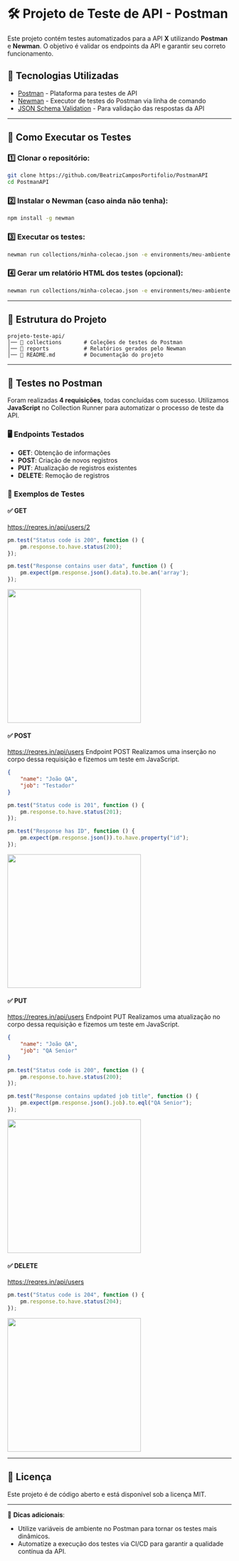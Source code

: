# 🛠️ Projeto de Teste de API - Postman

Este projeto contém testes automatizados para a API **X** utilizando **Postman** e **Newman**. O objetivo é validar os endpoints da API e garantir seu correto funcionamento.

## 📌 Tecnologias Utilizadas
- [Postman](https://www.postman.com/) - Plataforma para testes de API
- [Newman](https://www.npmjs.com/package/newman) - Executor de testes do Postman via linha de comando
- [JSON Schema Validation](https://json-schema.org/) - Para validação das respostas da API

---

## 🚀 Como Executar os Testes

### 1️⃣ Clonar o repositório:
```sh
git clone https://github.com/BeatrizCamposPortifolio/PostmanAPI
cd PostmanAPI
```

### 2️⃣ Instalar o Newman (caso ainda não tenha):
```sh
npm install -g newman
```

### 3️⃣ Executar os testes:
```sh
newman run collections/minha-colecao.json -e environments/meu-ambiente.json
```

### 4️⃣ Gerar um relatório HTML dos testes (opcional):
```sh
newman run collections/minha-colecao.json -e environments/meu-ambiente.json -r html --reporter-html-export reports/relatorio.html
```

---

## 📂 Estrutura do Projeto

```
projeto-teste-api/
│── 📂 collections       # Coleções de testes do Postman
│── 📂 reports           # Relatórios gerados pelo Newman
│── 📜 README.md         # Documentação do projeto
```

---

## 📖 Testes no Postman

Foram realizadas **4 requisições**, todas concluídas com sucesso. Utilizamos **JavaScript** no Collection Runner para automatizar o processo de teste da API.

### 🖥️ Endpoints Testados
- **GET**: Obtenção de informações
- **POST**: Criação de novos registros
- **PUT**: Atualização de registros existentes
- **DELETE**: Remoção de registros

### 📝 Exemplos de Testes

#### ✅ GET
https://reqres.in/api/users/2
```javascript
pm.test("Status code is 200", function () {
    pm.response.to.have.status(200);
});

pm.test("Response contains user data", function () {
    pm.expect(pm.response.json().data).to.be.an('array');
});
```
<img src="https://github.com/user-attachments/assets/2c8a84c3-6a03-47f3-bb4a-a8a6891be13a" width="300"/>



#### ✅ POST
https://reqres.in/api/users
Endpoint POST Realizamos uma inserção no corpo dessa requisição e fizemos um teste em JavaScript.

```json
{
    "name": "João QA",
    "job": "Testador"
}
```



```javascript
pm.test("Status code is 201", function () {
    pm.response.to.have.status(201);
});

pm.test("Response has ID", function () {
    pm.expect(pm.response.json()).to.have.property("id");
});
```
<img src="https://github.com/user-attachments/assets/50963279-544b-4ed1-8166-3ba3b18c2de4" width="300"/>




#### ✅ PUT
https://reqres.in/api/users
Endpoint PUT Realizamos uma atualização no corpo dessa requisição e fizemos um teste em JavaScript.

```json
{
    "name": "João QA",
    "job": "QA Senior"
}
```


```javascript
pm.test("Status code is 200", function () {
    pm.response.to.have.status(200);
});

pm.test("Response contains updated job title", function () {
    pm.expect(pm.response.json().job).to.eql("QA Senior");
});
```
<img src="https://github.com/user-attachments/assets/f196ed1e-98b3-4541-bf9e-f9817b665258" width="300">




#### ✅ DELETE
https://reqres.in/api/users
```javascript
pm.test("Status code is 204", function () {
    pm.response.to.have.status(204);
});
```
<img src="https://github.com/user-attachments/assets/3bace166-8b52-4b8f-8f38-0bd571768bc8" width="300">


---

## 📄 Licença
Este projeto é de código aberto e está disponível sob a licença MIT.

---

📌 **Dicas adicionais**:
- Utilize variáveis de ambiente no Postman para tornar os testes mais dinâmicos.
- Automatize a execução dos testes via CI/CD para garantir a qualidade contínua da API.


